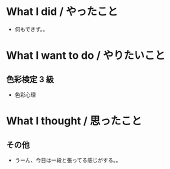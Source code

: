 # What I did / やったこと
- 何もできず。。

# What I want to do / やりたいこと
## 色彩検定 3 級
- 色彩心理

# What I thought / 思ったこと
## その他
- うーん、今日は一段と張ってる感じがする。。
